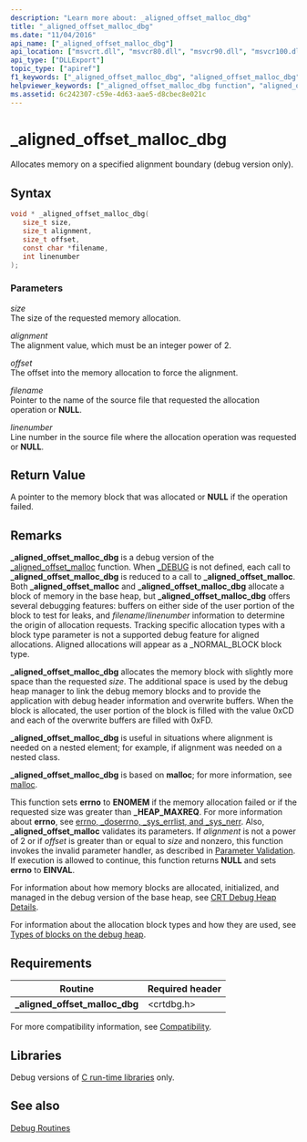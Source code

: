 ```yaml
---
description: "Learn more about: _aligned_offset_malloc_dbg"
title: "_aligned_offset_malloc_dbg"
ms.date: "11/04/2016"
api_name: ["_aligned_offset_malloc_dbg"]
api_location: ["msvcrt.dll", "msvcr80.dll", "msvcr90.dll", "msvcr100.dll", "msvcr100_clr0400.dll", "msvcr110.dll", "msvcr110_clr0400.dll", "msvcr120.dll", "msvcr120_clr0400.dll", "ucrtbase.dll"]
api_type: ["DLLExport"]
topic_type: ["apiref"]
f1_keywords: ["_aligned_offset_malloc_dbg", "aligned_offset_malloc_dbg"]
helpviewer_keywords: ["_aligned_offset_malloc_dbg function", "aligned_offset_malloc_dbg function"]
ms.assetid: 6c242307-c59e-4d63-aae5-d8cbec8e021c
---
```

# _aligned_offset_malloc_dbg

Allocates memory on a specified alignment boundary (debug version only).

## Syntax

```C
void * _aligned_offset_malloc_dbg(
   size_t size,
   size_t alignment,
   size_t offset,
   const char *filename,
   int linenumber
);
```

### Parameters

*size*<br/>
The size of the requested memory allocation.

*alignment*<br/>
The alignment value, which must be an integer power of 2.

*offset*<br/>
The offset into the memory allocation to force the alignment.

*filename*<br/>
Pointer to the name of the source file that requested the allocation operation or **NULL**.

*linenumber*<br/>
Line number in the source file where the allocation operation was requested or **NULL**.

## Return Value

A pointer to the memory block that was allocated or **NULL** if the operation failed.

## Remarks

**_aligned_offset_malloc_dbg** is a debug version of the [_aligned_offset_malloc](aligned-offset-malloc.md) function. When [_DEBUG](../../c-runtime-library/debug.md) is not defined, each call to **_aligned_offset_malloc_dbg** is reduced to a call to **_aligned_offset_malloc**. Both **_aligned_offset_malloc** and **_aligned_offset_malloc_dbg** allocate a block of memory in the base heap, but **_aligned_offset_malloc_dbg** offers several debugging features: buffers on either side of the user portion of the block to test for leaks, and *filename*/*linenumber* information to determine the origin of allocation requests. Tracking specific allocation types with a block type parameter is not a supported debug feature for aligned allocations. Aligned allocations will appear as a _NORMAL_BLOCK block type.

**_aligned_offset_malloc_dbg** allocates the memory block with slightly more space than the requested *size*. The additional space is used by the debug heap manager to link the debug memory blocks and to provide the application with debug header information and overwrite buffers. When the block is allocated, the user portion of the block is filled with the value 0xCD and each of the overwrite buffers are filled with 0xFD.

**_aligned_offset_malloc_dbg** is useful in situations where alignment is needed on a nested element; for example, if alignment was needed on a nested class.

**_aligned_offset_malloc_dbg** is based on **malloc**; for more information, see [malloc](malloc.md).

This function sets **errno** to **ENOMEM** if the memory allocation failed or if the requested size was greater than **_HEAP_MAXREQ**. For more information about **errno**, see [errno, _doserrno, _sys_errlist, and _sys_nerr](../../c-runtime-library/errno-doserrno-sys-errlist-and-sys-nerr.md). Also, **_aligned_offset_malloc** validates its parameters. If *alignment* is not a power of 2 or if *offset* is greater than or equal to *size* and nonzero, this function invokes the invalid parameter handler, as described in [Parameter Validation](../../c-runtime-library/parameter-validation.md). If execution is allowed to continue, this function returns **NULL** and sets **errno** to **EINVAL**.

For information about how memory blocks are allocated, initialized, and managed in the debug version of the base heap, see [CRT Debug Heap Details](/visualstudio/debugger/crt-debug-heap-details).

For information about the allocation block types and how they are used, see [Types of blocks on the debug heap](/visualstudio/debugger/crt-debug-heap-details).

## Requirements

|Routine|Required header|
|-------------|---------------------|
|**_aligned_offset_malloc_dbg**|\<crtdbg.h>|

For more compatibility information, see [Compatibility](../../c-runtime-library/compatibility.md).

## Libraries

Debug versions of [C run-time libraries](../../c-runtime-library/crt-library-features.md) only.

## See also

[Debug Routines](../../c-runtime-library/debug-routines.md)<br/>
